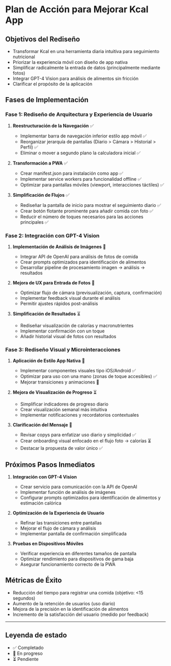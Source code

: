 # Plan de Acción para Mejorar Kcal App

## Objetivos del Rediseño
- Transformar Kcal en una herramienta diaria intuitiva para seguimiento nutricional
- Priorizar la experiencia móvil con diseño de app nativa
- Simplificar radicalmente la entrada de datos (principalmente mediante fotos)
- Integrar GPT-4 Vision para análisis de alimentos sin fricción
- Clarificar el propósito de la aplicación

## Fases de Implementación

### Fase 1: Rediseño de Arquitectura y Experiencia de Usuario
1. **Reestructuración de la Navegación** ✅
   - Implementar barra de navegación inferior estilo app móvil ✅
   - Reorganizar jerarquía de pantallas (Diario > Cámara > Historial > Perfil) ✅
   - Eliminar o mover a segundo plano la calculadora inicial ✅

2. **Transformación a PWA** ✅
   - Crear manifest.json para instalación como app ✅
   - Implementar service workers para funcionalidad offline ✅
   - Optimizar para pantallas móviles (viewport, interacciones táctiles) ✅

3. **Simplificación de Flujos** ✅
   - Rediseñar la pantalla de inicio para mostrar el seguimiento diario ✅
   - Crear botón flotante prominente para añadir comida con foto ✅
   - Reducir el número de toques necesarios para las acciones principales ✅

### Fase 2: Integración con GPT-4 Vision
1. **Implementación de Análisis de Imágenes** 🔄
   - Integrar API de OpenAI para análisis de fotos de comida
   - Crear prompts optimizados para identificación de alimentos
   - Desarrollar pipeline de procesamiento imagen → análisis → resultados

2. **Mejora de UX para Entrada de Fotos** 🔄
   - Optimizar flujo de cámara (previsualización, captura, confirmación)
   - Implementar feedback visual durante el análisis
   - Permitir ajustes rápidos post-análisis

3. **Simplificación de Resultados** ⏳
   - Rediseñar visualización de calorías y macronutrientes
   - Implementar confirmación con un toque
   - Añadir historial visual de fotos con resultados

### Fase 3: Rediseño Visual y Microinteracciones
1. **Aplicación de Estilo App Nativa** 🔄
   - Implementar componentes visuales tipo iOS/Android ✅
   - Optimizar para uso con una mano (zonas de toque accesibles) ✅
   - Mejorar transiciones y animaciones 🔄

2. **Mejora de Visualización de Progreso** ⏳
   - Simplificar indicadores de progreso diario
   - Crear visualización semanal más intuitiva
   - Implementar notificaciones y recordatorios contextuales

3. **Clarificación del Mensaje** 🔄
   - Revisar copys para enfatizar uso diario y simplicidad ✅
   - Crear onboarding visual enfocado en el flujo foto → calorías ⏳
   - Destacar la propuesta de valor único ✅

## Próximos Pasos Inmediatos

1. **Integración con GPT-4 Vision**
   - Crear servicio para comunicación con la API de OpenAI
   - Implementar función de análisis de imágenes
   - Configurar prompts optimizados para identificación de alimentos y estimación calórica

2. **Optimización de la Experiencia de Usuario**
   - Refinar las transiciones entre pantallas
   - Mejorar el flujo de cámara y análisis
   - Implementar pantalla de confirmación simplificada

3. **Pruebas en Dispositivos Móviles**
   - Verificar experiencia en diferentes tamaños de pantalla
   - Optimizar rendimiento para dispositivos de gama baja
   - Asegurar funcionamiento correcto de la PWA

## Métricas de Éxito
- Reducción del tiempo para registrar una comida (objetivo: <15 segundos)
- Aumento de la retención de usuarios (uso diario)
- Mejora de la precisión en la identificación de alimentos
- Incremento de la satisfacción del usuario (medido por feedback)

---

## Leyenda de estado
- ✅ Completado
- 🔄 En progreso
- ⏳ Pendiente 